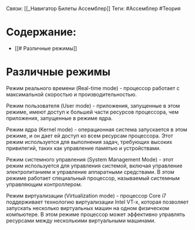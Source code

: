 Связи: [[_Навигатор Билеты Ассемблер]]
Теги: #Ассемблер #Теория 

# Содержание:
- [[# Различные режимы]]

# Различные режимы

Режим реального времени (Real-time mode) - процессор работает с максимальной скоростью и производительностью.

Режим пользователя (User mode) - приложения, запущенные в этом режиме, имеют доступ к большей части ресурсов процессора, чем приложения, запущенные в режиме ядра.

Режим ядра (Kernel mode) - операционная система запускается в этом режиме, и он дает ей доступ ко всем ресурсам процессора. Этот режим используется для выполнения задач, требующих высоких привилегий, таких как управление памятью и устройствами.

Режим системного управления (System Management Mode) - этот режим используется для управления системой, включая управление электропитанием и управление аппаратными средствами. В этом режиме работает специальный процессор, называемый системным управляющим контроллером.

Режим виртуализации (Virtualization mode) - процессор Core i7 поддерживает технологию виртуализации Intel VT-x, которая позволяет запускать несколько виртуальных машин на одном физическом компьютере. В этом режиме процессор может эффективно управлять ресурсами между несколькими виртуальными машинами.